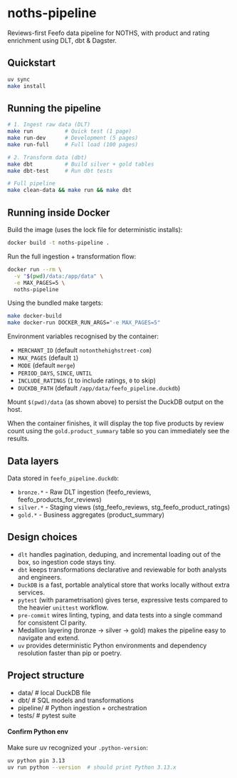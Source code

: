 # noths-pipeline

Reviews-first Feefo data pipeline for NOTHS, with product and rating enrichment using DLT, dbt & Dagster.

## Quickstart
```bash
uv sync
make install
```

## Running the pipeline
```bash
# 1. Ingest raw data (DLT)
make run          # Quick test (1 page)
make run-dev      # Development (5 pages)
make run-full     # Full load (100 pages)

# 2. Transform data (dbt)
make dbt          # Build silver + gold tables
make dbt-test     # Run dbt tests

# Full pipeline
make clean-data && make run && make dbt
```

## Running inside Docker
Build the image (uses the lock file for deterministic installs):

```bash
docker build -t noths-pipeline .
```

Run the full ingestion + transformation flow:

```bash
docker run --rm \
  -v "$(pwd)/data:/app/data" \
  -e MAX_PAGES=5 \
  noths-pipeline
```

Using the bundled make targets:

```bash
make docker-build
make docker-run DOCKER_RUN_ARGS="-e MAX_PAGES=5"
```

Environment variables recognised by the container:
- `MERCHANT_ID` (default `notonthehighstreet-com`)
- `MAX_PAGES` (default `1`)
- `MODE` (default `merge`)
- `PERIOD_DAYS`, `SINCE`, `UNTIL`
- `INCLUDE_RATINGS` (`1` to include ratings, `0` to skip)
- `DUCKDB_PATH` (default `/app/data/feefo_pipeline.duckdb`)

Mount `$(pwd)/data` (as shown above) to persist the DuckDB output on the host.

When the container finishes, it will display the top five products by review count using the `gold.product_summary` table so you can immediately see the results.

## Data layers
Data stored in `feefo_pipeline.duckdb`:
- `bronze.*` - Raw DLT ingestion (feefo_reviews, feefo_products_for_reviews)
- `silver.*` - Staging views (stg_feefo_reviews, stg_feefo_product_ratings)
- `gold.*` - Business aggregates (product_summary)

## Design choices
- `dlt` handles pagination, deduping, and incremental loading out of the box, so ingestion code stays tiny.
- `dbt` keeps transformations declarative and reviewable for both analysts and engineers.
- `DuckDB` is a fast, portable analytical store that works locally without extra services.
- `pytest` (with parametrisation) gives terse, expressive tests compared to the heavier `unittest` workflow.
- `pre-commit` wires linting, typing, and data tests into a single command for consistent CI parity.
- Medallion layering (bronze → silver → gold) makes the pipeline easy to navigate and extend.
- `uv` provides deterministic Python environments and dependency resolution faster than pip or poetry.

## Project structure
- data/         # local DuckDB file
- dbt/          # SQL models and transformations
- pipeline/     # Python ingestion + orchestration
- tests/        # pytest suite


#### Confirm Python env
Make sure uv recognized your `.python-version`:
```bash
uv python pin 3.13
uv run python --version  # should print Python 3.13.x
```
